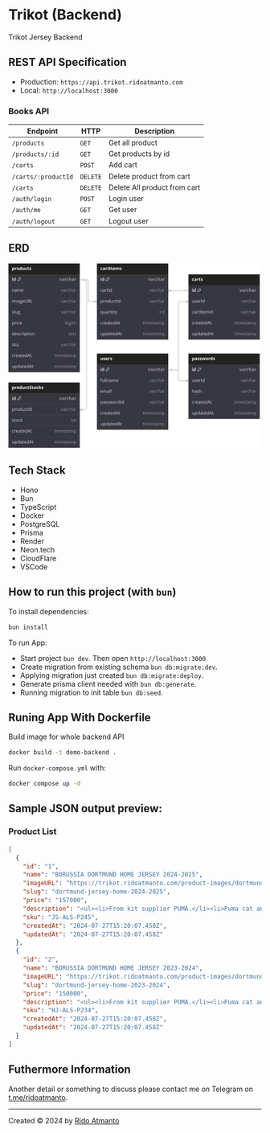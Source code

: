 # Trikot (Backend)

Trikot Jersey Backend

## REST API Specification

- Production: `https://api.trikot.ridoatmanto.com`
- Local: `http://localhost:3000`

### Books API

| Endpoint            | HTTP     | Description                  |
| ------------------- | -------- | ---------------------------- |
| `/products`         | `GET`    | Get all product              |
| `/products/:id`     | `GET`    | Get products by id           |
| `/carts`            | `POST`   | Add cart                     |
| `/carts/:productId` | `DELETE` | Delete product from cart     |
| `/carts`            | `DELETE` | Delete All product from cart |
| `/auth/login`       | `POST`   | Login user                   |
| `/auth/me`          | `GET`    | Get user                     |
| `/auth/logout`      | `GET`    | Logout user                  |

## ERD

![ERD](./assets/trikot-erd.svg)

## Tech Stack

- Hono
- Bun
- TypeScript
- Docker
- PostgreSQL
- Prisma
- Render
- Neon.tech
- CloudFlare
- VSCode

## How to run this project (with `bun`)

To install dependencies:

```sh
bun install
```

To run App:

- Start project `bun dev`. Then open `http://localhost:3000`
- Create migration from existing schema `bun db:migrate:dev`.
- Applying migration just created `bun db:migrate:deploy`.
- Generate prisma client needed with `bun db:generate`.
- Running migration to init table `bun db:seed`.

## Runing App With Dockerfile

Build image for whole backend API

```sh
docker build -t demo-backend .
```

Run `docker-compose.yml` with:

```sh
docker compose up -d
```

## Sample JSON output preview:

### Product List

```json
[
  {
    "id": "1",
    "name": "BORUSSIA DORTMUND HOME JERSEY 2024-2025",
    "imageURL": "https://trikot.ridoatmanto.com/product-images/dortmund-jersey-home-2024-2025.png",
    "slug": "dortmund-jersey-home-2024-2025",
    "price": "157000",
    "description": "<ul><li>From kit supplier PUMA.</li><li>Puma cat and BVB emblem on the chest.</li><li>100% polyester 95 % recycled polyester thanks to Puma's RE:FIBRE process.</li><li>Flocked jerseys are delivered with GLS logo.</li></ul>",
    "sku": "JS-ALS-P245",
    "createdAt": "2024-07-27T15:20:07.458Z",
    "updatedAt": "2024-07-27T15:20:07.458Z"
  },
  {
    "id": "2",
    "name": "BORUSSIA DORTMUND HOME JERSEY 2023-2024",
    "imageURL": "https://trikot.ridoatmanto.com/product-images/dortmund-jersey-home-2023-2024.png",
    "slug": "dortmund-jersey-home-2023-2024",
    "price": "150000",
    "description": "<ul><li>From kit supplier PUMA.</li><li>Puma cat and BVB emblem on the chest.</li><li>100% polyester 95 % recycled polyester thanks to Puma's RE:FIBRE process.</li><li>Flocked jerseys are delivered with GLS logo.</li></ul>",
    "sku": "HJ-ALS-P234",
    "createdAt": "2024-07-27T15:20:07.458Z",
    "updatedAt": "2024-07-27T15:20:07.458Z"
  }
]
```

## Futhermore Information

Another detail or something to discuss please contact me on Telegram on [t.me/ridoatmanto](https://t.me/ridoatmanto).

---

Created © 2024 by [Rido Atmanto](https://ridoatmanto.com)
